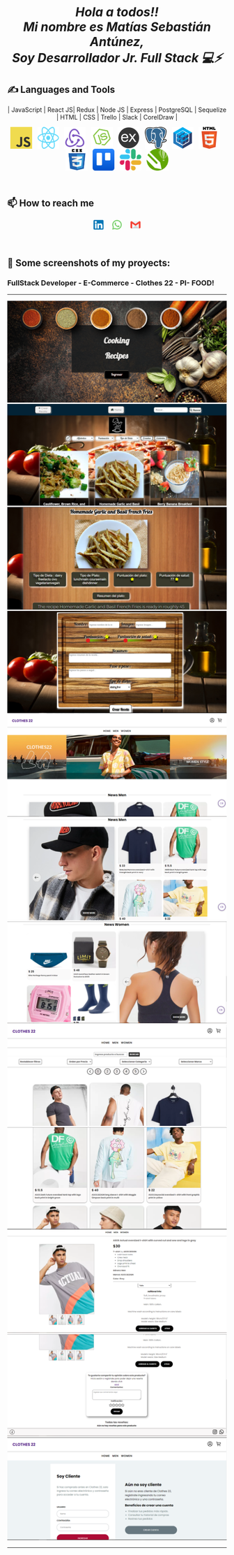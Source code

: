    <h1>
   <i>
 <p align="center">Hola a todos!! <br/>
               Mi nombre es Matías Sebastián Antúnez, <br/>
                  Soy Desarrollador Jr. Full Stack 💻⚡</p>
                  </i>
</h1>

## ✍ Languages and Tools
<p align="center">
| JavaScript | React JS| Redux | Node JS | Express | PostgreSQL | Sequelize | HTML | CSS | Trello | Slack | CorelDraw |
</p>
<p align="center">
  <img src="./assets/img/javascript.png" width="50" height="50" align="center"/>
    &nbsp;
  <img src="./assets/img/react.png" width="50" height="50" align="center"/>
    &nbsp;
  <img src="./assets/img/redux.png" width="50" height="50" align="center"/>
    &nbsp;
  <img src="./assets/img/nodejs.png" width="50" height="50" align="center"/>
    &nbsp;
  <img src="./assets/img/express.png" width="50" height="50" align="center"/>
    &nbsp;
  <img src="./assets/img/postgresql.png" width="50" height="50" align="center"/>
    &nbsp;
  <img src="./assets/img/sequelize.png" width="50" height="50" align="center"/>
    &nbsp;
  <img src="./assets/img/html5.png" width="50" height="50" align="center"/>
    &nbsp;
  <img src="./assets/img/css.png" width="50" height="50" align="center"/>
    &nbsp;
  <img src="./assets/img/trello.png" width="50" height="50" align="center"/>
    &nbsp;
  <img src="./assets/img/slack.png" width="50" height="50" align="center"/>
    &nbsp;
  <img src="./assets/img/coreldraw.png" width="50" height="50" align="center"/>
</p>
&nbsp;
&nbsp;

## 📫 How to reach me
<p align="center">
<a href="https://www.linkedin.com/in/matias-sebastian-antunez" >
    <img width="4.5%" src="./assets/img/li.png"></a>
    &nbsp;&nbsp;&nbsp;
<a href="https://wa.me/542616346629" >
    <img width="4.5%" src="./assets/img/wa.png"></a>
    &nbsp;&nbsp;&nbsp;
<a href="mailto:matias.antunez410@gmail.com" >
    <img width="4.5%" src="./assets/img/gmail.png"></a>
</p>

&nbsp;
&nbsp;
<!-- 
[![Llamil's GitHub stats](https://github-readme-stats.vercel.app/api?username=llamagustin)](https://github.com/anuraghazra/github-readme-stats) -->

## 📌 Some screenshots of my proyects:
### FullStack Developer - E-Commerce - Clothes 22 - PI- FOOD!
---
![Esta es una imagen](./assets/projects/Captura.PNG)
![Esta es una imagen](./assets/projects/Captura2.PNG)
![Esta es una imagen](./assets/projects/Captura3.PNG)
![Esta es una imagen](./assets/projects/Captura4.PNG)
![Esta es una imagen](./assets/projects/Captura5.PNG)
![Esta es una imagen](./assets/projects/Captura6.PNG)
![Esta es una imagen](./assets/projects/Captura7.PNG)
![Esta es una imagen](./assets/projects/Captura8.PNG)
![Esta es una imagen](./assets/projects/Captura9.PNG)
![Esta es una imagen](./assets/projects/Captura10.PNG)
![Esta es una imagen](./assets/projects/Captura11.PNG)
![Esta es una imagen](./assets/projects/Captura12.PNG)


---

